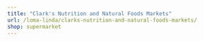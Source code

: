 ```yaml
---
title: "Clark's Nutrition and Natural Foods Markets"
url: /loma-linda/clarks-nutrition-and-natural-foods-markets/
shop: supermarket
---
```

